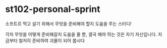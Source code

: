 # st102-personal-sprint
소프트르 먹고 살기 위해서 무엇을 준비해야 할지 도움을 주는 스터디!

각자 무엇을 어떻게 준비해갈지 도움을 줄 뿐, 결국 해야 하는 것은 자기 자신입니다.
지금부터 철저히 준비하여 괴물이 되어 봅시다
